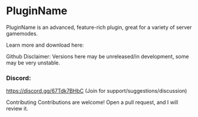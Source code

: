 # PluginName
PluginName is an advanced, feature-rich plugin, great for a variety of server gamemodes.

Learn more and download here: 

Github Disclaimer:
Versions here may be unreleased/in development, some may be very unstable.

### Discord:
https://discord.gg/67Tdk7BHbC (Join for support/suggestions/discussion)


Contributing
Contributions are welcome! Open a pull request, and I will review it.
